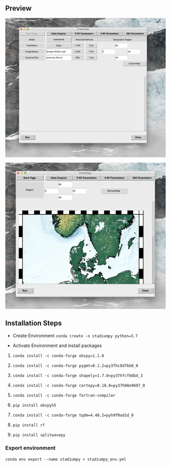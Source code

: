 
## Preview
![StartPage](docs/startpage.jpg)

![Map Explore](docs/mapexplorepage.jpg)

## Installation Steps

- Create Environment
`conda create -n stadiumpy python=3.7`

- Activate Environment and install packages
1. `conda install -c conda-forge obspy=1.1.0`

2. `conda install -c conda-forge pygmt=0.1.2=py37hc8dfbb8_0`

3. `conda install -c conda-forge shapely=1.7.0=py37hfcf0db4_3`

4. `conda install -c conda-forge cartopy=0.18.0=py37h08e9697_0`

5. `conda install -c conda-forge fortran-compiler`

6. `pip install obspyh5`

7. `conda install -c conda-forge tqdm=4.48.2=pyh9f0ad1d_0`

8. `pip install rf`

9. `pip install splitwavepy`

### Export environment
`conda env export --name stadiumpy > stadiumpy_env.yml`
